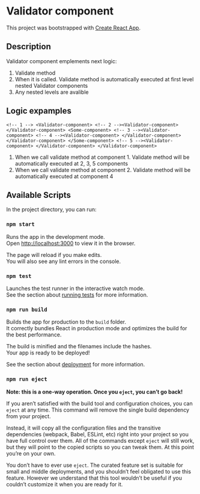 # Validator component

This project was bootstrapped with [Create React App](https://github.com/facebook/create-react-app).

## Description

Validator component emplements next logic:

1. Validate method
2. When it is called. Validate method is automatically executed at first level nested Validator components
3. Any nested levels are avalible

## Logic expamples

`<!-- 1 --> <Validator-component> <!-- 2 --><Validator-component> </Validator-component> <Some-component> <!-- 3 --><Validator-component> <!-- 4 --><Validator-component> </Validator-component> </Validator-component> </Some-component> <!-- 5 --><Validator-component> </Validator-component> </Validator-component> `

1. When we call validate method at component 1. Validate method will be automatically executed at 2, 3, 5 components
2. When we call validate method at component 2. Validate method will be automatically executed at component 4

## Available Scripts

In the project directory, you can run:

### `npm start`

Runs the app in the development mode.\
Open [http://localhost:3000](http://localhost:3000) to view it in the browser.

The page will reload if you make edits.\
You will also see any lint errors in the console.

### `npm test`

Launches the test runner in the interactive watch mode.\
See the section about [running tests](https://facebook.github.io/create-react-app/docs/running-tests) for more information.

### `npm run build`

Builds the app for production to the `build` folder.\
It correctly bundles React in production mode and optimizes the build for the best performance.

The build is minified and the filenames include the hashes.\
Your app is ready to be deployed!

See the section about [deployment](https://facebook.github.io/create-react-app/docs/deployment) for more information.

### `npm run eject`

**Note: this is a one-way operation. Once you `eject`, you can’t go back!**

If you aren’t satisfied with the build tool and configuration choices, you can `eject` at any time. This command will remove the single build dependency from your project.

Instead, it will copy all the configuration files and the transitive dependencies (webpack, Babel, ESLint, etc) right into your project so you have full control over them. All of the commands except `eject` will still work, but they will point to the copied scripts so you can tweak them. At this point you’re on your own.

You don’t have to ever use `eject`. The curated feature set is suitable for small and middle deployments, and you shouldn’t feel obligated to use this feature. However we understand that this tool wouldn’t be useful if you couldn’t customize it when you are ready for it.
